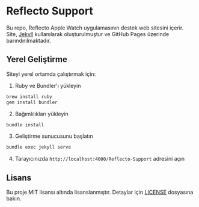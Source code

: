 # Reflecto Support

Bu repo, Reflecto Apple Watch uygulamasının destek web sitesini içerir. Site, [Jekyll](https://jekyllrb.com/) kullanılarak oluşturulmuştur ve GitHub Pages üzerinde barındırılmaktadır.

## Yerel Geliştirme

Siteyi yerel ortamda çalıştırmak için:

1. Ruby ve Bundler'ı yükleyin
```bash
brew install ruby
gem install bundler
```

2. Bağımlılıkları yükleyin
```bash
bundle install
```

3. Geliştirme sunucusunu başlatın
```bash
bundle exec jekyll serve
```

4. Tarayıcınızda `http://localhost:4000/Reflecto-Support` adresini açın

## Lisans

Bu proje MIT lisansı altında lisanslanmıştır. Detaylar için [LICENSE](LICENSE) dosyasına bakın. 